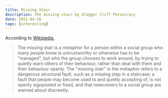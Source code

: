 ```yaml
---
title: Missing Stair
description: The missing stair by blogger Cliff Pervocracy
date: 2021-04-26
tags: [interesting]
---
```


According to [Wikipedia](https://en.wikipedia.org/wiki/Missing_stair),

> The missing stair is a metaphor for a person within a social group who many people know is untrustworthy or otherwise has to be "managed", but who the group chooses to work around, by trying to quietly warn others of their behaviour, rather than deal with them and their behaviour openly. The "missing stair" in the metaphor refers to a dangerous structural fault, such as a missing step in a staircase; a fault that people may become used to and quietly accepting of, is not openly signposted or fixed, and that newcomers to a social group are warned about discreetly.

